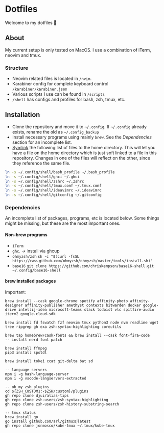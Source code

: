 # Dotfiles

Welcome to my dotfiles 🌅 

## About

My current setup is only tested on MacOS. I use a combination of iTerm, neovim and tmux.

### Structure

- Neovim related files is located in `/nvim`.
- Karabiner config for complete keyboard control `/karabiner/karabiner.json`
- Various scripts I use can be found in `/scripts`
- `/shell` has configs and profiles for bash, zsh, tmux, etc.

## Installation

- Clone the repository and move it to `~/.config`. If `~/.config` already exists, rename the old as `~/.config_backup`
- Install necessary programs using mainly `brew`. See the _Dependencies_ section for an incomplete list.
- [Symlink](https://linuxize.com/post/how-to-create-symbolic-links-in-linux-using-the-ln-command/) the following list of files to the home directory. This will let you have a file on the home directory which is just soft linked to a file in this repository. Changes in one of the files will reflect on the other, since they reference the same file.

```bash
ln -s ~/.config/shell/bash_profile ~/.bash_profile
ln -s ~/.config/shell/ghci ~/.ghci
ln -s ~/.config/shell/zshrc ~/.zshrc
ln -s ~/.config/shell/tmux.conf ~/.tmux.conf
ln -s ~/.config/shell/ideavimrc ~/.ideavimrc
ln -s ~/.config/shell/gitconfig ~/.gitconfig
```

### Dependencies

An incomplete list of packages, programs, etc is located below. Some things might be missing, but these are the most important ones.

#### Non-brew programs

- `iTerm`
- `ghc`. -> install via ghcup
- `ohmyzsh/zsh` `sh -c "$(curl -fsSL https://raw.github.com/ohmyzsh/ohmyzsh/master/tools/install.sh)"`
- `base16` `git clone https://github.com/chriskempson/base16-shell.git ~/.config/base16-shell`

#### brew installed packages

Important:
```
brew install --cask google-chrome spotify affinity-photo affinity-designer affinity-publisher amethyst contexts bitwarden docker google-drive intellij-idea microsoft-teams slack todoist vlc spitfire-audio iterm2 google-cloud-sdk

brew install fd fswatch fzf neovim tmux python3 node nvm readline wget tree ripgrep gh exa zsh-syntax-highlighting coreutils

brew tap homebrew/cask-fonts && brew install --cask font-fira-code 
-- install nerd font patch

brew install ffmpeg
pip3 install spotdl

brew install tokei ccat git-delta bat sd

-- language servers
npm i -g bash-language-server
npm i -g vscode-langservers-extracted

-- oh my zsh plugins
cd ${ZSH_CUSTOM1:-$ZSH/custom}/plugins
gh repo clone djui/alias-tips
gh repo clone zsh-users/zsh-syntax-highlighting
gh repo clone zsh-users/zsh-history-substring-search

-- tmux status
brew install go
go install github.com/arl/gitmux@latest
gh repo clone jonmosco/kube-tmux ~/.tmux/kube-tmux
```
